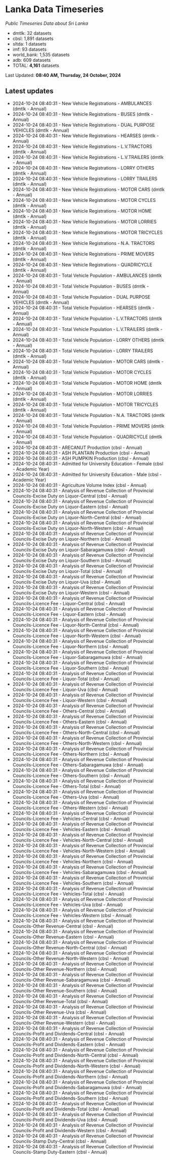 # Lanka Data Timeseries
*Public Timeseries Data about Sri Lanka*

* dmtlk: 32 datasets
* cbsl: 1,891 datasets
* sltda: 1 datasets
* imf: 93 datasets
* world_bank: 1,535 datasets
* adb: 609 datasets
* TOTAL: **4,161** datasets

Last Updated: **08:40 AM, Thursday, 24 October, 2024**

## Latest updates

* 2024-10-24 08:40:31 - New Vehicle Registrations - AMBULANCES (dmtlk - Annual)
* 2024-10-24 08:40:31 - New Vehicle Registrations - BUSES (dmtlk - Annual)
* 2024-10-24 08:40:31 - New Vehicle Registrations - DUAL PURPOSE VEHICLES (dmtlk - Annual)
* 2024-10-24 08:40:31 - New Vehicle Registrations - HEARSES (dmtlk - Annual)
* 2024-10-24 08:40:31 - New Vehicle Registrations - L.V.TRACTORS (dmtlk - Annual)
* 2024-10-24 08:40:31 - New Vehicle Registrations - L.V.TRAILERS (dmtlk - Annual)
* 2024-10-24 08:40:31 - New Vehicle Registrations - LORRY OTHERS (dmtlk - Annual)
* 2024-10-24 08:40:31 - New Vehicle Registrations - LORRY TRAILERS (dmtlk - Annual)
* 2024-10-24 08:40:31 - New Vehicle Registrations - MOTOR CARS (dmtlk - Annual)
* 2024-10-24 08:40:31 - New Vehicle Registrations - MOTOR CYCLES (dmtlk - Annual)
* 2024-10-24 08:40:31 - New Vehicle Registrations - MOTOR HOME (dmtlk - Annual)
* 2024-10-24 08:40:31 - New Vehicle Registrations - MOTOR LORRIES (dmtlk - Annual)
* 2024-10-24 08:40:31 - New Vehicle Registrations - MOTOR TRICYCLES (dmtlk - Annual)
* 2024-10-24 08:40:31 - New Vehicle Registrations - N.A. TRACTORS (dmtlk - Annual)
* 2024-10-24 08:40:31 - New Vehicle Registrations - PRIME MOVERS (dmtlk - Annual)
* 2024-10-24 08:40:31 - New Vehicle Registrations - QUADRICYCLE (dmtlk - Annual)
* 2024-10-24 08:40:31 - Total Vehicle Population - AMBULANCES (dmtlk - Annual)
* 2024-10-24 08:40:31 - Total Vehicle Population - BUSES (dmtlk - Annual)
* 2024-10-24 08:40:31 - Total Vehicle Population - DUAL PURPOSE VEHICLES (dmtlk - Annual)
* 2024-10-24 08:40:31 - Total Vehicle Population - HEARSES (dmtlk - Annual)
* 2024-10-24 08:40:31 - Total Vehicle Population - L.V.TRACTORS (dmtlk - Annual)
* 2024-10-24 08:40:31 - Total Vehicle Population - L.V.TRAILERS (dmtlk - Annual)
* 2024-10-24 08:40:31 - Total Vehicle Population - LORRY OTHERS (dmtlk - Annual)
* 2024-10-24 08:40:31 - Total Vehicle Population - LORRY TRAILERS (dmtlk - Annual)
* 2024-10-24 08:40:31 - Total Vehicle Population - MOTOR CARS (dmtlk - Annual)
* 2024-10-24 08:40:31 - Total Vehicle Population - MOTOR CYCLES (dmtlk - Annual)
* 2024-10-24 08:40:31 - Total Vehicle Population - MOTOR HOME (dmtlk - Annual)
* 2024-10-24 08:40:31 - Total Vehicle Population - MOTOR LORRIES (dmtlk - Annual)
* 2024-10-24 08:40:31 - Total Vehicle Population - MOTOR TRICYCLES (dmtlk - Annual)
* 2024-10-24 08:40:31 - Total Vehicle Population - N.A. TRACTORS (dmtlk - Annual)
* 2024-10-24 08:40:31 - Total Vehicle Population - PRIME MOVERS (dmtlk - Annual)
* 2024-10-24 08:40:31 - Total Vehicle Population - QUADRICYCLE (dmtlk - Annual)
* 2024-10-24 08:40:31 - ARECANUT Production (cbsl - Annual)
* 2024-10-24 08:40:31 - ASH PLANTAIN Production (cbsl - Annual)
* 2024-10-24 08:40:31 - ASH PUMPKIN Production (cbsl - Annual)
* 2024-10-24 08:40:31 - Admitted for University Education - Female (cbsl - Academic Year)
* 2024-10-24 08:40:31 - Admitted for University Education - Male (cbsl - Academic Year)
* 2024-10-24 08:40:31 - Agriculture Volume Index (cbsl - Annual)
* 2024-10-24 08:40:31 - Analysis of Revenue Collection of Provincial Councils-Excise Duty on Liquor-Central (cbsl - Annual)
* 2024-10-24 08:40:31 - Analysis of Revenue Collection of Provincial Councils-Excise Duty on Liquor-Eastern (cbsl - Annual)
* 2024-10-24 08:40:31 - Analysis of Revenue Collection of Provincial Councils-Excise Duty on Liquor-North-Central (cbsl - Annual)
* 2024-10-24 08:40:31 - Analysis of Revenue Collection of Provincial Councils-Excise Duty on Liquor-North-Western (cbsl - Annual)
* 2024-10-24 08:40:31 - Analysis of Revenue Collection of Provincial Councils-Excise Duty on Liquor-Northern (cbsl - Annual)
* 2024-10-24 08:40:31 - Analysis of Revenue Collection of Provincial Councils-Excise Duty on Liquor-Sabaragamuwa (cbsl - Annual)
* 2024-10-24 08:40:31 - Analysis of Revenue Collection of Provincial Councils-Excise Duty on Liquor-Southern (cbsl - Annual)
* 2024-10-24 08:40:31 - Analysis of Revenue Collection of Provincial Councils-Excise Duty on Liquor-Total (cbsl - Annual)
* 2024-10-24 08:40:31 - Analysis of Revenue Collection of Provincial Councils-Excise Duty on Liquor-Uva (cbsl - Annual)
* 2024-10-24 08:40:31 - Analysis of Revenue Collection of Provincial Councils-Excise Duty on Liquor-Western (cbsl - Annual)
* 2024-10-24 08:40:31 - Analysis of Revenue Collection of Provincial Councils-Licence Fee - Liquor-Central (cbsl - Annual)
* 2024-10-24 08:40:31 - Analysis of Revenue Collection of Provincial Councils-Licence Fee - Liquor-Eastern (cbsl - Annual)
* 2024-10-24 08:40:31 - Analysis of Revenue Collection of Provincial Councils-Licence Fee - Liquor-North-Central (cbsl - Annual)
* 2024-10-24 08:40:31 - Analysis of Revenue Collection of Provincial Councils-Licence Fee - Liquor-North-Western (cbsl - Annual)
* 2024-10-24 08:40:31 - Analysis of Revenue Collection of Provincial Councils-Licence Fee - Liquor-Northern (cbsl - Annual)
* 2024-10-24 08:40:31 - Analysis of Revenue Collection of Provincial Councils-Licence Fee - Liquor-Sabaragamuwa (cbsl - Annual)
* 2024-10-24 08:40:31 - Analysis of Revenue Collection of Provincial Councils-Licence Fee - Liquor-Southern (cbsl - Annual)
* 2024-10-24 08:40:31 - Analysis of Revenue Collection of Provincial Councils-Licence Fee - Liquor-Total (cbsl - Annual)
* 2024-10-24 08:40:31 - Analysis of Revenue Collection of Provincial Councils-Licence Fee - Liquor-Uva (cbsl - Annual)
* 2024-10-24 08:40:31 - Analysis of Revenue Collection of Provincial Councils-Licence Fee - Liquor-Western (cbsl - Annual)
* 2024-10-24 08:40:31 - Analysis of Revenue Collection of Provincial Councils-Licence Fee - Others-Central (cbsl - Annual)
* 2024-10-24 08:40:31 - Analysis of Revenue Collection of Provincial Councils-Licence Fee - Others-Eastern (cbsl - Annual)
* 2024-10-24 08:40:31 - Analysis of Revenue Collection of Provincial Councils-Licence Fee - Others-North-Central (cbsl - Annual)
* 2024-10-24 08:40:31 - Analysis of Revenue Collection of Provincial Councils-Licence Fee - Others-North-Western (cbsl - Annual)
* 2024-10-24 08:40:31 - Analysis of Revenue Collection of Provincial Councils-Licence Fee - Others-Northern (cbsl - Annual)
* 2024-10-24 08:40:31 - Analysis of Revenue Collection of Provincial Councils-Licence Fee - Others-Sabaragamuwa (cbsl - Annual)
* 2024-10-24 08:40:31 - Analysis of Revenue Collection of Provincial Councils-Licence Fee - Others-Southern (cbsl - Annual)
* 2024-10-24 08:40:31 - Analysis of Revenue Collection of Provincial Councils-Licence Fee - Others-Total (cbsl - Annual)
* 2024-10-24 08:40:31 - Analysis of Revenue Collection of Provincial Councils-Licence Fee - Others-Uva (cbsl - Annual)
* 2024-10-24 08:40:31 - Analysis of Revenue Collection of Provincial Councils-Licence Fee - Others-Western (cbsl - Annual)
* 2024-10-24 08:40:31 - Analysis of Revenue Collection of Provincial Councils-Licence Fee - Vehicles-Central (cbsl - Annual)
* 2024-10-24 08:40:31 - Analysis of Revenue Collection of Provincial Councils-Licence Fee - Vehicles-Eastern (cbsl - Annual)
* 2024-10-24 08:40:31 - Analysis of Revenue Collection of Provincial Councils-Licence Fee - Vehicles-North-Central (cbsl - Annual)
* 2024-10-24 08:40:31 - Analysis of Revenue Collection of Provincial Councils-Licence Fee - Vehicles-North-Western (cbsl - Annual)
* 2024-10-24 08:40:31 - Analysis of Revenue Collection of Provincial Councils-Licence Fee - Vehicles-Northern (cbsl - Annual)
* 2024-10-24 08:40:31 - Analysis of Revenue Collection of Provincial Councils-Licence Fee - Vehicles-Sabaragamuwa (cbsl - Annual)
* 2024-10-24 08:40:31 - Analysis of Revenue Collection of Provincial Councils-Licence Fee - Vehicles-Southern (cbsl - Annual)
* 2024-10-24 08:40:31 - Analysis of Revenue Collection of Provincial Councils-Licence Fee - Vehicles-Total (cbsl - Annual)
* 2024-10-24 08:40:31 - Analysis of Revenue Collection of Provincial Councils-Licence Fee - Vehicles-Uva (cbsl - Annual)
* 2024-10-24 08:40:31 - Analysis of Revenue Collection of Provincial Councils-Licence Fee - Vehicles-Western (cbsl - Annual)
* 2024-10-24 08:40:31 - Analysis of Revenue Collection of Provincial Councils-Other Revenue-Central (cbsl - Annual)
* 2024-10-24 08:40:31 - Analysis of Revenue Collection of Provincial Councils-Other Revenue-Eastern (cbsl - Annual)
* 2024-10-24 08:40:31 - Analysis of Revenue Collection of Provincial Councils-Other Revenue-North-Central (cbsl - Annual)
* 2024-10-24 08:40:31 - Analysis of Revenue Collection of Provincial Councils-Other Revenue-North-Western (cbsl - Annual)
* 2024-10-24 08:40:31 - Analysis of Revenue Collection of Provincial Councils-Other Revenue-Northern (cbsl - Annual)
* 2024-10-24 08:40:31 - Analysis of Revenue Collection of Provincial Councils-Other Revenue-Sabaragamuwa (cbsl - Annual)
* 2024-10-24 08:40:31 - Analysis of Revenue Collection of Provincial Councils-Other Revenue-Southern (cbsl - Annual)
* 2024-10-24 08:40:31 - Analysis of Revenue Collection of Provincial Councils-Other Revenue-Total (cbsl - Annual)
* 2024-10-24 08:40:31 - Analysis of Revenue Collection of Provincial Councils-Other Revenue-Uva (cbsl - Annual)
* 2024-10-24 08:40:31 - Analysis of Revenue Collection of Provincial Councils-Other Revenue-Western (cbsl - Annual)
* 2024-10-24 08:40:31 - Analysis of Revenue Collection of Provincial Councils-Profit and Dividends-Central (cbsl - Annual)
* 2024-10-24 08:40:31 - Analysis of Revenue Collection of Provincial Councils-Profit and Dividends-Eastern (cbsl - Annual)
* 2024-10-24 08:40:31 - Analysis of Revenue Collection of Provincial Councils-Profit and Dividends-North-Central (cbsl - Annual)
* 2024-10-24 08:40:31 - Analysis of Revenue Collection of Provincial Councils-Profit and Dividends-North-Western (cbsl - Annual)
* 2024-10-24 08:40:31 - Analysis of Revenue Collection of Provincial Councils-Profit and Dividends-Northern (cbsl - Annual)
* 2024-10-24 08:40:31 - Analysis of Revenue Collection of Provincial Councils-Profit and Dividends-Sabaragamuwa (cbsl - Annual)
* 2024-10-24 08:40:31 - Analysis of Revenue Collection of Provincial Councils-Profit and Dividends-Southern (cbsl - Annual)
* 2024-10-24 08:40:31 - Analysis of Revenue Collection of Provincial Councils-Profit and Dividends-Total (cbsl - Annual)
* 2024-10-24 08:40:31 - Analysis of Revenue Collection of Provincial Councils-Profit and Dividends-Uva (cbsl - Annual)
* 2024-10-24 08:40:31 - Analysis of Revenue Collection of Provincial Councils-Profit and Dividends-Western (cbsl - Annual)
* 2024-10-24 08:40:31 - Analysis of Revenue Collection of Provincial Councils-Stamp Duty-Central (cbsl - Annual)
* 2024-10-24 08:40:31 - Analysis of Revenue Collection of Provincial Councils-Stamp Duty-Eastern (cbsl - Annual)